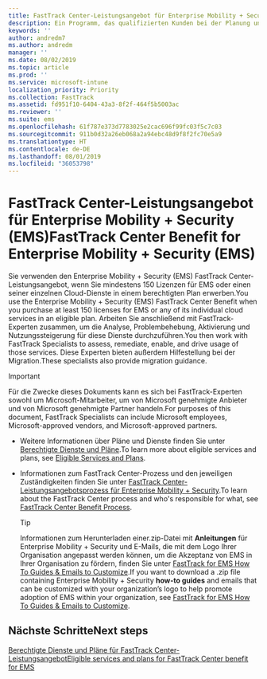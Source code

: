 ```yaml
---
title: FastTrack Center-Leistungsangebot für Enterprise Mobility + Security (EMS)
description: Ein Programm, das qualifizierten Kunden bei der Planung und Bereitstellung von Intune und Azure Active Directory Premium hilft
keywords: ''
author: andredm7
ms.author: andredm
manager: ''
ms.date: 08/02/2019
ms.topic: article
ms.prod: ''
ms.service: microsoft-intune
localization_priority: Priority
ms.collection: FastTrack
ms.assetid: fd951f10-6404-43a3-8f2f-464f5b5003ac
ms.reviewer: ''
ms.suite: ems
ms.openlocfilehash: 61f787e373d7783025e2cac696f99fc03f5c7c03
ms.sourcegitcommit: 911b0d32a26eb068a2a94ebc48d9f8f2fc70e5a9
ms.translationtype: HT
ms.contentlocale: de-DE
ms.lasthandoff: 08/01/2019
ms.locfileid: "36053798"
---
```

# <a name="fasttrack-center-benefit-for-enterprise-mobility--security-ems"></a><span data-ttu-id="5406d-103">FastTrack Center-Leistungsangebot für Enterprise Mobility + Security (EMS)</span><span class="sxs-lookup"><span data-stu-id="5406d-103">FastTrack Center Benefit for Enterprise Mobility + Security (EMS)</span></span>

<span data-ttu-id="5406d-104">Sie verwenden den Enterprise Mobility + Security (EMS) FastTrack Center-Leistungsangebot, wenn Sie mindestens 150 Lizenzen für EMS oder einen seiner einzelnen Cloud-Dienste in einem berechtigten Plan erwerben.</span><span class="sxs-lookup"><span data-stu-id="5406d-104">You use the Enterprise Mobility + Security (EMS) FastTrack Center Benefit when you purchase at least 150 licenses for EMS or any of its individual cloud services in an eligible plan.</span></span> <span data-ttu-id="5406d-105">Arbeiten Sie anschließend mit FastTrack-Experten zusammen, um die Analyse, Problembehebung, Aktivierung und Nutzungssteigerung für diese Dienste durchzuführen.</span><span class="sxs-lookup"><span data-stu-id="5406d-105">You then work with FastTrack Specialists to assess, remediate, enable, and drive usage of those services.</span></span> <span data-ttu-id="5406d-106">Diese Experten bieten außerdem Hilfestellung bei der Migration.</span><span class="sxs-lookup"><span data-stu-id="5406d-106">These specialists also provide migration guidance.</span></span> 

> [!IMPORTANT]
> <span data-ttu-id="5406d-107">Für die Zwecke dieses Dokuments kann es sich bei FastTrack-Experten sowohl um Microsoft-Mitarbeiter, um von Microsoft genehmigte Anbieter und von Microsoft genehmigte Partner handeln.</span><span class="sxs-lookup"><span data-stu-id="5406d-107">For purposes of this document, FastTrack Specialists can include Microsoft employees, Microsoft-approved vendors, and Microsoft-approved partners.</span></span>

- <span data-ttu-id="5406d-108">Weitere Informationen über Pläne und Dienste finden Sie unter [Berechtigte Dienste und Pläne](M365-eligible-services-and-plans.md).</span><span class="sxs-lookup"><span data-stu-id="5406d-108">To learn more about eligible services and plans, see [Eligible Services and Plans](M365-eligible-services-and-plans.md).</span></span>

- <span data-ttu-id="5406d-109">Informationen zum FastTrack Center-Prozess und den jeweiligen Zuständigkeiten finden Sie unter [FastTrack Center-Leistungsangebotsprozess für Enterprise Mobility + Security](EMS-fasttrack-process.md).</span><span class="sxs-lookup"><span data-stu-id="5406d-109">To learn about the FastTrack Center process and who's responsible for what, see [FastTrack Center Benefit Process](EMS-fasttrack-process.md).</span></span>

    > [!TIP]
    > <span data-ttu-id="5406d-110">Informationen zum Herunterladen einer.zip-Datei mit **Anleitungen** für Enterprise Mobility + Security und E-Mails, die mit dem Logo Ihrer Organisation angepasst werden können, um die Akzeptanz von EMS in Ihrer Organisation zu fördern, finden Sie unter [FastTrack for EMS How To Guides & Emails to Customize](https://gallery.technet.microsoft.com/FastTrack-for-EMS-How-To-f170da4c).</span><span class="sxs-lookup"><span data-stu-id="5406d-110">If you want to download a .zip file containing Enterprise Mobility + Security **how-to guides** and emails that can be customized with your organization’s logo to help promote adoption of EMS within your organization, see [FastTrack for EMS How To Guides & Emails to Customize](https://gallery.technet.microsoft.com/FastTrack-for-EMS-How-To-f170da4c).</span></span>

## <a name="next-steps"></a><span data-ttu-id="5406d-111">Nächste Schritte</span><span class="sxs-lookup"><span data-stu-id="5406d-111">Next steps</span></span>

[<span data-ttu-id="5406d-112">Berechtigte Dienste und Pläne für FastTrack Center-Leistungsangebot</span><span class="sxs-lookup"><span data-stu-id="5406d-112">Eligible services and plans for FastTrack Center benefit for EMS</span></span>](M365-eligible-services-and-plans.md)


